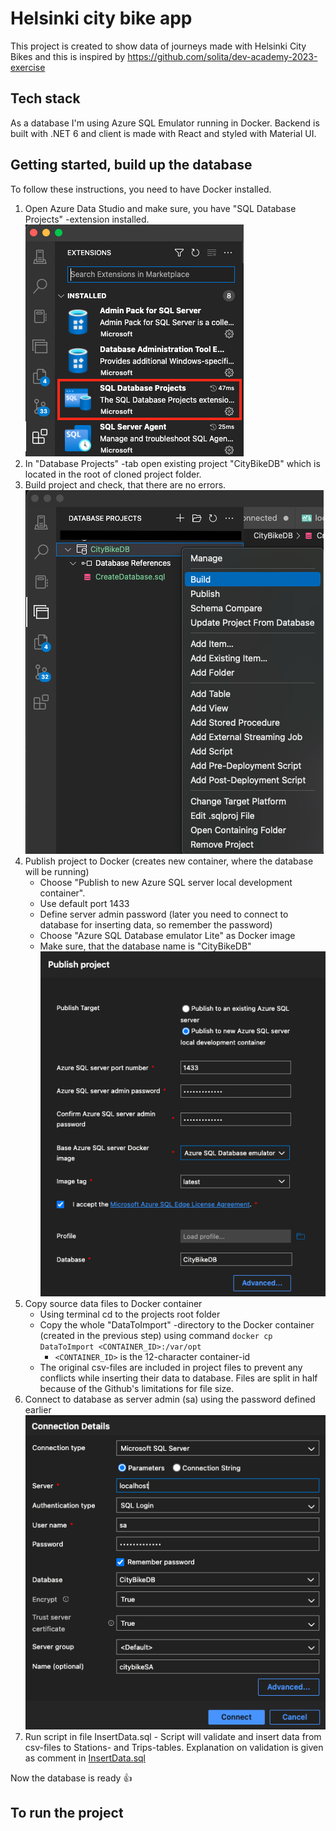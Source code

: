 # Helsinki city bike app

This project is created to show data of journeys made with Helsinki City Bikes and this is inspired by https://github.com/solita/dev-academy-2023-exercise

## Tech stack

As a database I'm using Azure SQL Emulator running in Docker.
Backend is built with .NET 6 and
client is made with React and styled with Material UI.

## Getting started, build up the database

To follow these instructions, you need to have Docker installed.

1. Open Azure Data Studio and make sure, you have "SQL Database Projects" -extension installed.
   ![SQL Database Projects -extension](Images/SQL%20Database%20Projects.png)
2. In "Database Projects" -tab open existing project "CityBikeDB" which is located in the root of cloned project folder.
3. Build project and check, that there are no errors.
   ![Build project](Images/build_db-project.png)
4. Publish project to Docker (creates new container, where the database will be running)
      - Choose "Publish to new Azure SQL server local development container".
      - Use default port 1433
      - Define server admin password (later you need to connect to database for inserting data, so remember the password)
      - Choose "Azure SQL Database emulator Lite" as Docker image
      - Make sure, that the database name is "CityBikeDB"
        ![Publish project](Images/publish_db-project.png)
5. Copy source data files to Docker container
      - Using terminal cd to the projects root folder
      - Copy the whole "DataToImport" -directory to the Docker container (created in the previous step) using command `docker cp DataToImport <CONTAINER_ID>:/var/opt`
           - `<CONTAINER_ID>` is the 12-character container-id
      - The original csv-files are included in project files to prevent any conflicts while inserting their data to database. Files are split in half because of the Github's limitations for file size.
6. Connect to database as server admin (sa) using the password defined earlier
   ![Connect to database](Images/Connect_to_database.png)
7. Run script in file InsertData.sql - Script will validate and insert data from csv-files to Stations- and Trips-tables. Explanation on validation is given as comment in [InsertData.sql](DataToImport/InsertData.sql)

Now the database is ready :+1:

## To run the project
